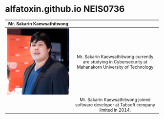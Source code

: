 # alfatoxin.github.io NEIS0736
|               Mr. Sakarin Kaewsathitwong              |                                                                                                           |
|:-----------------------------------------------------:|:---------------------------------------------------------------------------------------------------------:|
| ![](/assets/sakarin.png "Mr. Sakarin Kaewsathitwong") | Mr. Sakarin Kaewsathitwong currently are studying in Cybersecurity at Mahanakorn University of Technology |
|                                                       | Mr. Sakarin Kaewsathitwong joined software developer at Tabsoft company limited in 2014.                  |